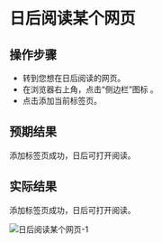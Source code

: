 # 日后阅读某个网页

## 操作步骤

- 转到您想在日后阅读的网页。
- 在浏览器右上角，点击“侧边栏”图标 。
- 点击添加当前标签页。

## 预期结果

添加标签页成功，日后可打开阅读。

## 实际结果

添加标签页成功，日后可打开阅读。

![日后阅读某个网页-1](../img/日后阅读某个网页-1.png)